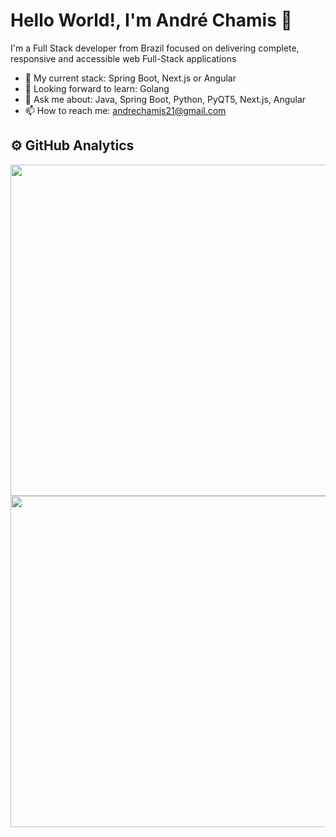 # Hello World!, I'm André Chamis 👋

I'm a Full Stack developer from Brazil focused on delivering complete, responsive and accessible web Full-Stack applications

- 🌱 My current stack: Spring Boot, Next.js or Angular
- 🔭 Looking forward to learn: Golang
- 💬 Ask me about: Java, Spring Boot, Python, PyQT5, Next.js, Angular
- 📫 How to reach me: andrechamis21@gmail.com

## ⚙️ GitHub Analytics
<div align="center" dir="auto">
  <a href="https://github.com/anuraghazra/github-readme-stats" target="blank">
  <img width="530em" align="center" src="https://github-readme-stats.vercel.app/api?username=afchamis21&show_icons=true&theme=algolia" style="max-width: 100%;">
</a>
  <a href="https://github.com/anuraghazra/convoychat" target="blank">
  <img width="530em" align="center" src="https://github-readme-stats.vercel.app/api/top-langs/?username=afchamis21&layout=compact&theme=algolia&card_width=445px&card" style="max-width: 100%;">
  </a>
</div>


